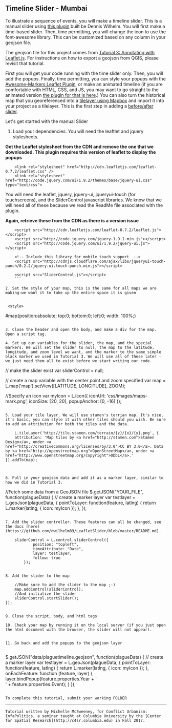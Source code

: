 ## Timeline Slider - Mumbai

To illustrate a sequence of events, you will make a timeline slider. This is a manual slider using [this plugin](https://github.com/dwilhelm89/LeafletSlider) built be Dennis Wilhelm. You will first make a time-based slider. Then, time permitting, you will change the icon to use the font-awesome library. This can be customized based on any column in your geojson file. 

The geojson file for this project comes from [Tutorial 3: Annotating with Leaflet.js](https://github.com/michellejm/ConflictUrbanism-InfraPolitics/blob/master/Tutorials/03_Annotation.md). For instructions on how to export a geojson from QGIS, please revisit that tutorial. 

First you will get your code running with the time slider only. Then, you will add the popups. Finally, time permitting, you can style your popups with the [Awesome-Markers Leaflet Plugin](https://github.com/lvoogdt/Leaflet.awesome-markers), or make an animated timeline (if you are comfortable with HTML, CSS, and JS, you may want to go straight to the animated version [the plugin for that is here](http://skeate.github.io/Leaflet.timeline/).) You can also turn the historical map that you georeferenced into a [tilelayer using Mapbox](https://www.mapbox.com/help/georeferencing-imagery/#upload-to-mapbox-as-a-tileset) and import it into your project as a tilelayer. This is the first step in adding a [before/after slider](https://github.com/dwilhelm89/LeafletSlider).

Let's get started with the manual Slider

    
1. Load your dependencies. You will need the leaftlet and jquery stylesheets.

****Get the Leaflet stylesheet from the CDN and remove the one that we downloaded. This plugin requires this version of leaflet to display the popups****

    
```
    <link rel="stylesheet" href="http://cdn.leafletjs.com/leaflet-0.7.2/leaflet.css" />
    <link rel="stylesheet" href="http://code.jquery.com/ui/1.9.2/themes/base/jquery-ui.css" type="text/css">

```

You will need the leaflet, jquery, jquery-ui, jqueryui-touch (for touchscreens), and the SliderControl javascript libraries. We know that we will need all of these because we read the ReadMe file associated with the plugin.

****Again, retrieve these from the CDN as there is a version issue****

```
    <script src="http://cdn.leafletjs.com/leaflet-0.7.2/leaflet.js"></script>
    <script src="http://code.jquery.com/jquery-1.9.1.min.js"></script>
    <script src="http://code.jquery.com/ui/1.9.2/jquery-ui.js"></script>

    <!-- Include this library for mobile touch support  -->
    <script src="http://cdnjs.cloudflare.com/ajax/libs/jqueryui-touch-punch/0.2.2/jquery.ui.touch-punch.min.js"></script>

    <script src="SliderControl.js"></script>
    ```
    
2. Set the style of your map, this is the same for all maps we are making-we want it to take up the entire space it is given
 
```   
     <style>
  #map{position:absolute; top:0; bottom:0; left:0; width: 100%;}
    </style>
```

3. Close the header and open the body, and make a div for the map. Open a script tag.

4. Set up our variables for the slider, the map, and the special markers. We will set the slider to null, the map to the latitude, longitude, and zoom level we want, and the marker to the same simple black marker we used in Tutorial 3. We will use all of these later - we just need them all to exist before we start writing our code. 

```
// make the slider exist
    var sliderControl = null;
    
// create a map variable with the center point and zoom specified
    var map = L.map('map').setView([LATITUDE, LONGITUDE], ZOOM);

//Specify an icon
var myIcon = L.icon({
iconUrl: 'css/images/maps-mark.png',
  iconSize: [20, 20],
  popupAnchor: [0, -16]
});
```

5. Load your tile layer. We will use stamen's terrian map. It's nice, it's basic, you can style it with other tiles should you wish. Be sure to add an attribution for both the tiles and the data. 

```
        L.tileLayer('http://tile.stamen.com/terrain/{z}/{x}/{y}.png', {
        attribution: 'Map tiles by <a href="http://stamen.com">Stamen Design</a>, under <a href="http://creativecommons.org/licenses/by/3.0">CC BY 3.0</a>. Data by <a href="http://openstreetmap.org">OpenStreetMap</a>, under <a href="http://www.openstreetmap.org/copyright">ODbL</a>.'
    }).addTo(map);
    
```


6. Pull in your geojson data and add it as a marker layer, similar to how we did in Tutorial 3.

```
//Fetch some data from a GeoJSON file
$.getJSON("YOUR_FILE", function(plagueData) {
    // create a marker layer
    var testlayer = L.geoJson(plagueData, {
        pointToLayer: function(feature, latlng) {
            return L.marker(latlng, {
            icon: myIcon
            });
        },
        });
```

7. Add the slider controller. These features can all be changed, see the docs [here](https://github.com/dwilhelm89/LeafletSlider/blob/master/README.md).

```
        sliderControl = L.control.sliderControl({
                position: "topleft",
                timeAttribute: "Date",
                layer: testlayer,
                follow: true
            });

```

8. Add the slider to the map

```
        //Make sure to add the slider to the map ;-)
        map.addControl(sliderControl);
        //And initialize the slider
        sliderControl.startSlider();
    });

```

9. Close the script, body, and html tags

10. Check your map by running it on the local server (if you just open the html document with the browser, the slider will not appear).


11. Go back and add the popups to the geojson layer


```
$.getJSON("data/plaguetimeline.geojson", function(plagueData) {
    // create a marker layer
    var testlayer = L.geoJson(plagueData, {
        pointToLayer: function(feature, latlng) {
            return L.marker(latlng, {
            icon: myIcon
            });
        },
        onEachFeature: function (feature, layer) {
            layer.bindPopup(feature.properties.Year + '<br/>' + feature.properties.Event);
            }
        });
```

To complete this tutorial, submit your working FOLDER
______________________________________________________________________________________________________________

Tutorial written by Michelle McSweeney, for Conflict Urbanism: InfaPolitics, a seminar taught at Columbia University by the [Center for Spatial Research](http://c4sr.columbia.edu) in Fall 2017.
